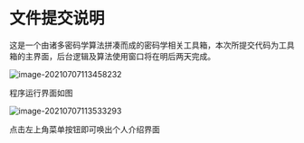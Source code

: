 # 文件提交说明

这是一个由诸多密码学算法拼凑而成的密码学相关工具箱，本次所提交代码为工具箱的主界面，后台逻辑及算法使用窗口将在明后两天完成。

![image-20210707113458232](C:\Users\liang\AppData\Roaming\Typora\typora-user-images\image-20210707113458232.png)

程序运行界面如图



![image-20210707113533293](C:\Users\liang\AppData\Roaming\Typora\typora-user-images\image-20210707113533293.png)

点击左上角菜单按钮即可唤出个人介绍界面

